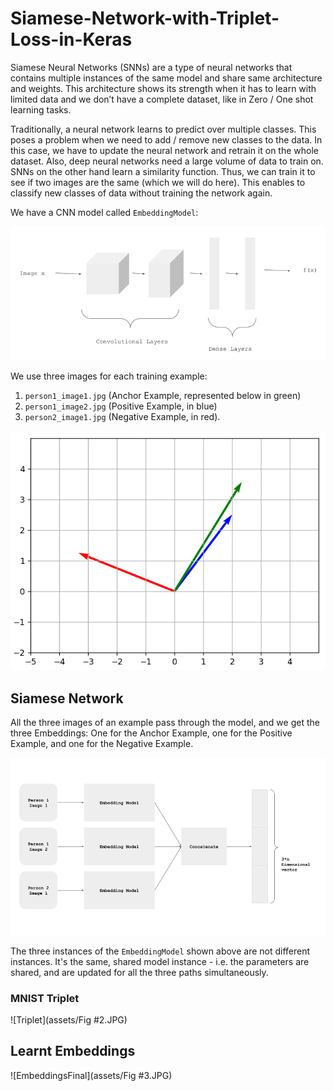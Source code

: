 # Siamese-Network-with-Triplet-Loss-in-Keras

Siamese Neural Networks (SNNs) are a type of neural networks that contains multiple instances of the same model and share same architecture and weights. This architecture shows its strength when it has to learn with limited data and we don’t have a complete dataset, like in Zero / One shot learning tasks.



Traditionally, a neural network learns to predict over multiple classes. This poses a problem when we need to add / remove new classes to the data. In this case, we have to update the neural network and retrain it on the whole dataset. Also, deep neural networks need a large volume of data to train on. SNNs on the other hand learn a similarity function. Thus, we can train it to see if two images are the same (which we will do here). This enables to classify new classes of data without training the network again.

We have a CNN model called `EmbeddingModel`:

![CNN](assets/CNN.png)

We use three images for each training example:
1. `person1_image1.jpg` (Anchor Example, represented below in green)
2. `person1_image2.jpg` (Positive Example, in blue)
3. `person2_image1.jpg` (Negative Example, in red).

![Embeddings](assets/embeddings.png)


## Siamese Network

All the three images of an example pass through the model, and we get the three Embeddings: One for the Anchor Example, one for the Positive Example, and one for the Negative Example.

![Siamese Network](assets/siamese.png)

The three instances of the `EmbeddingModel` shown above are not different instances. It's the same, shared model instance - i.e. the parameters are shared, and are updated for all the three paths simultaneously.


### MNIST Triplet
![Triplet](assets/Fig #2.JPG)


## Learnt Embeddings
![EmbeddingsFinal](assets/Fig #3.JPG)

